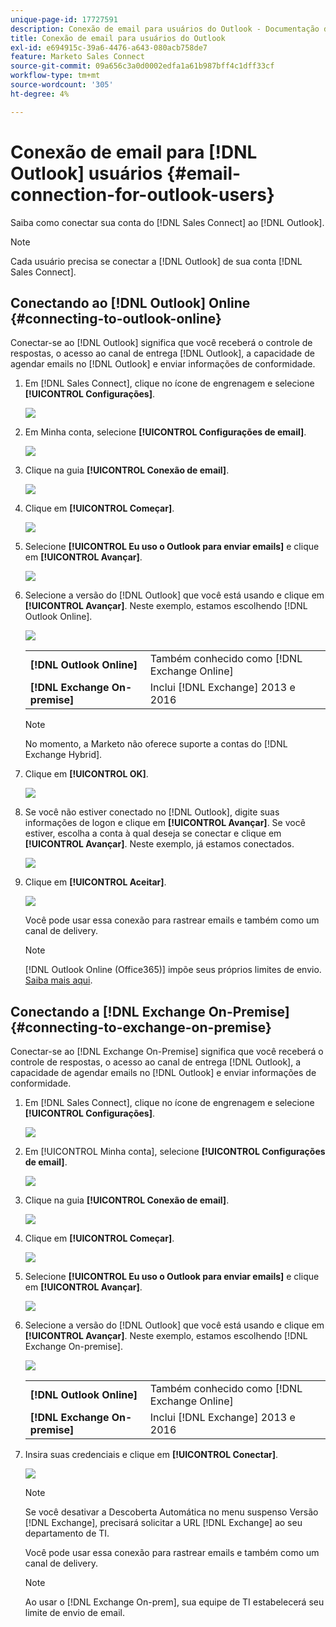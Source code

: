 ```yaml
---
unique-page-id: 17727591
description: Conexão de email para usuários do Outlook - Documentação do Marketo - Documentação do produto
title: Conexão de email para usuários do Outlook
exl-id: e694915c-39a6-4476-a643-080acb758de7
feature: Marketo Sales Connect
source-git-commit: 09a656c3a0d0002edfa1a61b987bff4c1dff33cf
workflow-type: tm+mt
source-wordcount: '305'
ht-degree: 4%

---
```


# Conexão de email para [!DNL Outlook] usuários {#email-connection-for-outlook-users}

Saiba como conectar sua conta do [!DNL Sales Connect] ao [!DNL Outlook].

>[!NOTE]
>
>Cada usuário precisa se conectar a [!DNL Outlook] de sua conta [!DNL Sales Connect].

## Conectando ao [!DNL Outlook] Online {#connecting-to-outlook-online}

Conectar-se ao [!DNL Outlook] significa que você receberá o controle de respostas, o acesso ao canal de entrega [!DNL Outlook], a capacidade de agendar emails no [!DNL Outlook] e enviar informações de conformidade.

1. Em [!DNL Sales Connect], clique no ícone de engrenagem e selecione **[!UICONTROL Configurações]**.

   ![](assets/one.png)

1. Em Minha conta, selecione **[!UICONTROL Configurações de email]**.

   ![](assets/two.png)

1. Clique na guia **[!UICONTROL Conexão de email]**.

   ![](assets/three.png)

1. Clique em **[!UICONTROL Começar]**.

   ![](assets/four.png)

1. Selecione **[!UICONTROL Eu uso o Outlook para enviar emails]** e clique em **[!UICONTROL Avançar]**.

   ![](assets/five-a.png)

1. Selecione a versão do [!DNL Outlook] que você está usando e clique em **[!UICONTROL Avançar]**. Neste exemplo, estamos escolhendo [!DNL Outlook Online].

   ![](assets/six-a.png)

   <table>
    <tbody>
     <tr>
      <td><strong>[!DNL Outlook Online]</strong></td>
      <td>Também conhecido como [!DNL Exchange Online]</td>
     </tr>
     <tr>
      <td><strong>[!DNL Exchange On-premise]</strong></td>
      <td>Inclui [!DNL Exchange] 2013 e 2016</td>
     </tr>
    </tbody>
   </table>

   >[!NOTE]
   >
   >No momento, a Marketo não oferece suporte a contas do [!DNL Exchange Hybrid].

1. Clique em **[!UICONTROL OK]**.

   ![](assets/seven-a.png)

1. Se você não estiver conectado no [!DNL Outlook], digite suas informações de logon e clique em **[!UICONTROL Avançar]**. Se você estiver, escolha a conta à qual deseja se conectar e clique em **[!UICONTROL Avançar]**. Neste exemplo, já estamos conectados.

   ![](assets/eight-a.png)

1. Clique em **[!UICONTROL Aceitar]**.

   ![](assets/nine-a.png)

   Você pode usar essa conexão para rastrear emails e também como um canal de delivery.

   >[!NOTE]
   >
   >[!DNL Outlook Online (Office365)] impõe seus próprios limites de envio. [Saiba mais aqui](/help/marketo/product-docs/marketo-sales-connect/email/email-delivery/email-connection-throttling.md#email-provider-limits).

## Conectando a [!DNL Exchange On-Premise] {#connecting-to-exchange-on-premise}

Conectar-se ao [!DNL Exchange On-Premise] significa que você receberá o controle de respostas, o acesso ao canal de entrega [!DNL Outlook], a capacidade de agendar emails no [!DNL Outlook] e enviar informações de conformidade.

1. Em [!DNL Sales Connect], clique no ícone de engrenagem e selecione **[!UICONTROL Configurações]**.

   ![](assets/one.png)

1. Em [!UICONTROL Minha conta], selecione **[!UICONTROL Configurações de email]**.

   ![](assets/two.png)

1. Clique na guia **[!UICONTROL Conexão de email]**.

   ![](assets/three.png)

1. Clique em **[!UICONTROL Começar]**.

   ![](assets/four.png)

1. Selecione **[!UICONTROL Eu uso o Outlook para enviar emails]** e clique em **[!UICONTROL Avançar]**.

   ![](assets/five-a.png)

1. Selecione a versão do [!DNL Outlook] que você está usando e clique em **[!UICONTROL Avançar]**. Neste exemplo, estamos escolhendo [!DNL Exchange On-premise].

   ![](assets/six-b.png)

   <table>
    <tbody>
     <tr>
      <td><strong>[!DNL Outlook Online]</strong></td>
      <td>Também conhecido como [!DNL Exchange Online]</td>
     </tr>
     <tr>
      <td><strong>[!DNL Exchange On-premise]</strong></td>
      <td>Inclui [!DNL Exchange] 2013 e 2016</td>
     </tr>
    </tbody>
   </table>

1. Insira suas credenciais e clique em **[!UICONTROL Conectar]**.

   ![](assets/seven-b.png)

   >[!NOTE]
   >
   >Se você desativar a Descoberta Automática no menu suspenso Versão [!DNL Exchange], precisará solicitar a URL [!DNL Exchange] ao seu departamento de TI.

   Você pode usar essa conexão para rastrear emails e também como um canal de delivery.

   >[!NOTE]
   >
   >Ao usar o [!DNL Exchange On-prem], sua equipe de TI estabelecerá seu limite de envio de email.
